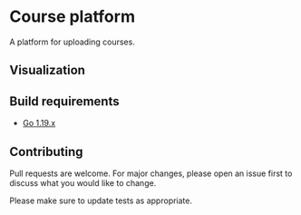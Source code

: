 # Course platform

A platform for uploading courses.

## Visualization



## Build requirements

- [Go 1.19.x](https://go.dev/dl/)

## Contributing

Pull requests are welcome. For major changes, please open an issue first
to discuss what you would like to change.

Please make sure to update tests as appropriate.
